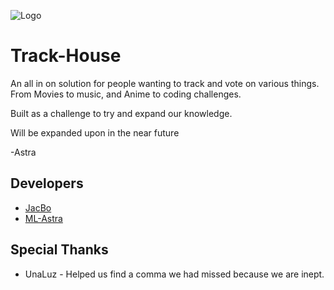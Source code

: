 ![Logo](https://i.imgur.com/PtiuXOh.png)

# Track-House

An all in on solution for people wanting to track and vote on various things. From Movies to music, and Anime to coding challenges.

Built as a challenge to try and expand our knowledge.

Will be expanded upon in the near future

-Astra

## Developers

- [JacBo](https://www.github.com/Jac-Bo)
- [ML-Astra](https://github.com/ML-Astra)

## Special Thanks

 - UnaLuz - Helped us find a comma we had missed because we are inept.